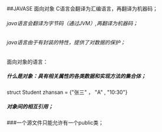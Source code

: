 ##JAVASE 面向对象
C语言会翻译为汇编语言，再翻译为机器码；
###### java语言会翻译为字节码（通过JVM）,再翻译为机器码；
###### java语言由于有封装的特性，提供了对数据的保护；
面向对象的语言：
##### 什么是对象：具有相关属性的各类数据和实现方法的集合体；
struct Student zhansan = {"张三" ， "A" , "10:30"}
 ##### 对象间的相互引用；
 ###一个源文件只能允许有一个public类；
 
